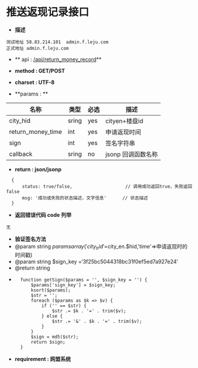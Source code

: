 
# 推送返现记录接口


* **描述**
```
测试地址 58.83.214.101  admin.f.leju.com
正式地址 admin.f.leju.com
```

* ** api : [/api/return_money_record](//api/return_money_record)** 

* **method : GET/POST**

* **charset : UTF-8**

* **params : **

| 名称|类型| 必选 | 描述|
| -- | -- | -- | -- |
|city_hid |sring|yes|cityen+楼盘id
|return_money_time |int|yes|申请返现时间|
|sign |int|yes|签名字符串|
| callback | sring | no | jsonp 回调函数名称 |

* **return : json/jsonp**

```
  {
      status: true/false,                    // 调⽤成功返回true，失败返回false
      msg: '成功或失败的状态描述，⽂字信息'      // 状态描述
  }
```
* **返回错误代码 code 列举**

```
无
```
* **验证签名方法**
*   @param string $params array('city_hid'=$city_en.$hid,'time'=>申请返现时的时间戳)
*  @param string $sign_key =‘3f25bc5044318bc31f0ef5ed7a927e24’
*  @return string
*  
        function getSign($params = '', $sign_key = '') {
            $params['sign_key'] = $sign_key;
            ksort($params);
            $str = '';
            foreach ($params as $k => $v) {
                if ('' == $str) {
                    $str .= $k . '=' . trim($v);
                } else {
                    $str .= '&' . $k . '=' . trim($v);
                }
            }
            $sign = md5($str);
            return $sign;
        }

* **requirement : 网盟系统**

